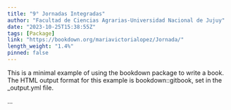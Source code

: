 ```yaml
---
title: "9° Jornadas Integradas"
author: "Facultad de Ciencias Agrarias-Universidad Nacional de Jujuy"
date: "2023-10-25T15:38:55Z"
tags: [Package]
link: "https://bookdown.org/mariavictorialopez/Jornada/"
length_weight: "1.4%"
pinned: false
---
```


<p>This is a minimal example of using the bookdown package to write a book. The HTML output format for this example is bookdown::gitbook, set in the _output.yml file.</p> ...

